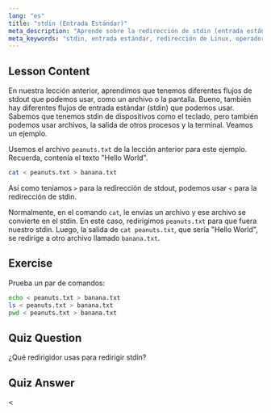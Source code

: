 ```yaml
---
lang: "es"
title: "stdin (Entrada Estándar)"
meta_description: "Aprende sobre la redirección de stdin (entrada estándar) en Linux. Comprende cómo usar el operador '<' con archivos y comandos. Explora ejemplos prácticos y mejora tus habilidades en la línea de comandos de Linux."
meta_keywords: "stdin, entrada estándar, redirección de Linux, operador <, tutorial de Linux, línea de comandos, principiante, guía"
---
```


## Lesson Content

En nuestra lección anterior, aprendimos que tenemos diferentes flujos de stdout que podemos usar, como un archivo o la pantalla. Bueno, también hay diferentes flujos de entrada estándar (stdin) que podemos usar. Sabemos que tenemos stdin de dispositivos como el teclado, pero también podemos usar archivos, la salida de otros procesos y la terminal. Veamos un ejemplo.

Usemos el archivo `peanuts.txt` de la lección anterior para este ejemplo. Recuerda, contenía el texto "Hello World".

```bash
cat < peanuts.txt > banana.txt
```

Así como teníamos `>` para la redirección de stdout, podemos usar `<` para la redirección de stdin.

Normalmente, en el comando `cat`, le envías un archivo y ese archivo se convierte en el stdin. En este caso, redirigimos `peanuts.txt` para que fuera nuestro stdin. Luego, la salida de `cat peanuts.txt`, que sería "Hello World", se redirige a otro archivo llamado `banana.txt`.

## Exercise

Prueba un par de comandos:

```bash
echo < peanuts.txt > banana.txt
ls < peanuts.txt > banana.txt
pwd < peanuts.txt > banana.txt
```

## Quiz Question

¿Qué redirigidor usas para redirigir stdin?

## Quiz Answer

<
